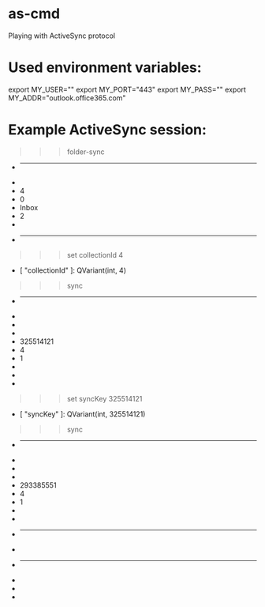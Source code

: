 # as-cmd
Playing with ActiveSync protocol

# Used environment variables:
export MY_USER="<user-name>"
export MY_PORT="443"
export MY_PASS="<password>"
export MY_ADDR="outlook.office365.com"

# Example ActiveSync session:
>>> folder-sync
- * * *
- <Add>
- <ServerId>4</ServerId>
- <ParentId>0</ParentId>
- <DisplayName>Inbox</DisplayName>
- <Type>2</Type>
- </Add>
- * * *
>>> set collectionId 4
- [ "collectionId" ]: QVariant(int, 4)
>>> sync
- * * *
- <Sync xmlns="http://synce.org/formats/airsync_wm5/airsync">
- <Collections>
- <Collection>
- <SyncKey>325514121</SyncKey>
- <CollectionId>4</CollectionId>
- <Status>1</Status>
- </Collection>
- </Collections>
- </Sync>
>>> set syncKey 325514121
- [ "syncKey" ]: QVariant(int, 325514121)
>>> sync
- * * *
- <Sync xmlns="http://synce.org/formats/airsync_wm5/airsync">
- <Collections>
- <Collection>
- <SyncKey>293385551</SyncKey>
- <CollectionId>4</CollectionId>
- <Status>1</Status>
 - <Commands>
- <Add>
- * * *
- </Add>
- * * *
- </Collection>
- </Collections>
- </Sync>

